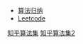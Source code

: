 + [算法归纳]()
+ [Leetcode]()

[知乎算法集](https://www.zhihu.com/people/one-seventh/posts?page=5)
[知乎算法集2](https://zhuanlan.zhihu.com/p/105467597)
